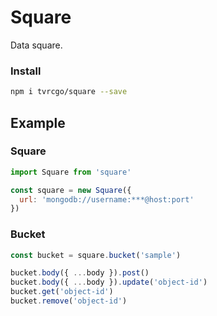 # Square

Data square.

### Install

```bash
npm i tvrcgo/square --save
```

## Example

### Square

```js
import Square from 'square'

const square = new Square({
  url: 'mongodb://username:***@host:port'
})
```

### Bucket

```js
const bucket = square.bucket('sample')

bucket.body({ ...body }).post()
bucket.body({ ...body }).update('object-id')
bucket.get('object-id')
bucket.remove('object-id')
```